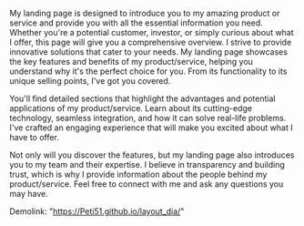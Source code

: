 My landing page is designed to introduce you to my amazing product or service and provide you with all the essential information you need. Whether you're a potential customer, investor, or simply curious about what I offer, this page will give you a comprehensive overview.
I strive to provide innovative solutions that cater to your needs. My landing page showcases the key features and benefits of my product/service, helping you understand why it's the perfect choice for you. From its functionality to its unique selling points, I've got you covered.

You'll find detailed sections that highlight the advantages and potential applications of my product/service. Learn about its cutting-edge technology, seamless integration, and how it can solve real-life problems. I've crafted an engaging experience that will make you excited about what I have to offer.

Not only will you discover the features, but my landing page also introduces you to my team and their expertise. I believe in transparency and building trust, which is why I provide information about the people behind my product/service. Feel free to connect with me and ask any questions you may have.

Demolink: "https://Peti51.github.io/layout_dia/"
